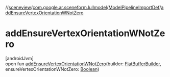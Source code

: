 //[sceneview](../../../index.md)/[com.google.ar.sceneform.lullmodel](../index.md)/[ModelPipelineImportDef](index.md)/[addEnsureVertexOrientationWNotZero](add-ensure-vertex-orientation-w-not-zero.md)

# addEnsureVertexOrientationWNotZero

[androidJvm]\
open fun [addEnsureVertexOrientationWNotZero](add-ensure-vertex-orientation-w-not-zero.md)(builder: [FlatBufferBuilder](../../com.google.flatbuffers/-flat-buffer-builder/index.md), ensureVertexOrientationWNotZero: [Boolean](https://kotlinlang.org/api/latest/jvm/stdlib/kotlin/-boolean/index.html))
